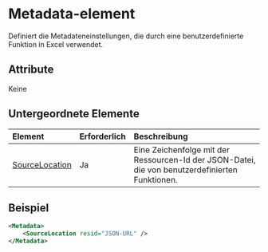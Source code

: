 # <a name="metadata-element"></a>Metadata-element

Definiert die Metadateneinstellungen, die durch eine benutzerdefinierte Funktion in Excel verwendet.

## <a name="attributes"></a>Attribute

Keine

## <a name="child-elements"></a>Untergeordnete Elemente

|  Element  |  Erforderlich  |  Beschreibung  |
|:-----|:-----|:-----|
|  [SourceLocation](customfunctionssourcelocation.md)  |  Ja  | Eine Zeichenfolge mit der Ressourcen-Id der JSON-Datei, die von benutzerdefinierten Funktionen. |

## <a name="example"></a>Beispiel

```xml
<Metadata>
    <SourceLocation resid="JSON-URL" />
</Metadata>
```
